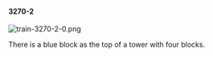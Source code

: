 #### 3270-2
![train-3270-2-0.png](https://github.com/lil-lab/nlvr/raw/master/nlvr/train/images/11/train-3270-2-0.png "train-3270-2-0.png")

There is a blue block as the top of a tower with four blocks.